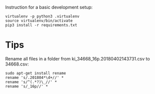 Instruction for a basic development setup:

    virtualenv -p python3 .virtualenv
    source virtualenv/bin/activate
    pip3 install -r requirements.txt

# Tips

Rename all files in a folder from ki_34668_16p.20180402143731.csv to 34668.csv:

    sudo apt-get install rename
    rename 's/.201804*\d+//' *
    rename 's/^(.*?)\_//' *
    rename 's/_16p//' *
